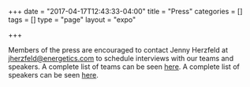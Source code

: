 +++
date = "2017-04-17T12:43:33-04:00"
title = "Press"
categories = []
tags = []
type = "page"
layout = "expo"

+++

Members of the press are encouraged to contact Jenny Herzfeld at <a href="mailto:jherzfeld@energetics.com">jherzfeld@energetics.com</a> to schedule interviews with our teams and speakers. A complete list of teams can be seen <a href="/event/gctc-expo-2017/exhibit">here</a>. A complete list of speakers can be seen <a href="/event/gctc-expo-2017/speakers">here</a>.